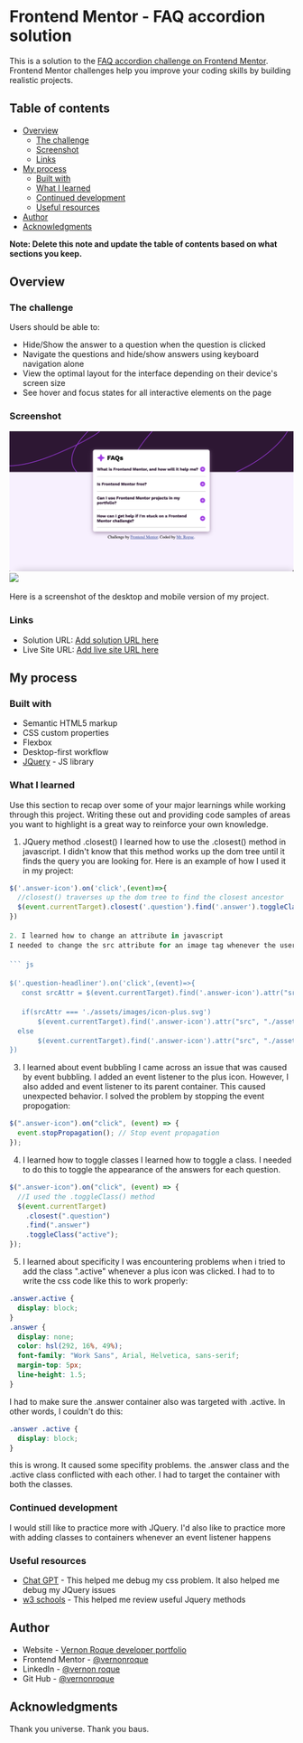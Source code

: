 # Frontend Mentor - FAQ accordion solution

This is a solution to the [FAQ accordion challenge on Frontend Mentor](https://www.frontendmentor.io/challenges/faq-accordion-wyfFdeBwBz). Frontend Mentor challenges help you improve your coding skills by building realistic projects.

## Table of contents

- [Overview](#overview)
  - [The challenge](#the-challenge)
  - [Screenshot](#screenshot)
  - [Links](#links)
- [My process](#my-process)
  - [Built with](#built-with)
  - [What I learned](#what-i-learned)
  - [Continued development](#continued-development)
  - [Useful resources](#useful-resources)
- [Author](#author)
- [Acknowledgments](#acknowledgments)

**Note: Delete this note and update the table of contents based on what sections you keep.**

## Overview

### The challenge

Users should be able to:

- Hide/Show the answer to a question when the question is clicked
- Navigate the questions and hide/show answers using keyboard navigation alone
- View the optimal layout for the interface depending on their device's screen size
- See hover and focus states for all interactive elements on the page

### Screenshot

![](./desktop-faq-accordion.png)
![](./mobile-faq-accordion.png.jpg)

Here is a screenshot of the desktop and mobile version of my project.

### Links

- Solution URL: [Add solution URL here](https://github.com/vernonroque/faq-accordion.git)
- Live Site URL: [Add live site URL here](https://faq-accordion-project-rogue.netlify.app/)

## My process

### Built with

- Semantic HTML5 markup
- CSS custom properties
- Flexbox
- Desktop-first workflow
- [JQuery](https://jquery.com/) - JS library

### What I learned

Use this section to recap over some of your major learnings while working through this project. Writing these out and providing code samples of areas you want to highlight is a great way to reinforce your own knowledge.

1. JQuery method .closest()
   I learned how to use the .closest() method in javascript. I didn't know that this
   method works up the dom tree until it finds the query you are looking for. Here is an example of how I used it in my project:

````js
$('.answer-icon').on('click',(event)=>{
  //closest() traverses up the dom tree to find the closest ancestor
  $(event.currentTarget).closest('.question').find('.answer').toggleClass('active');
})

2. I learned how to change an attribute in javascript
I needed to change the src attribute for an image tag whenever the user clicked on the plus icon. Here is how I did it:

``` js

$('.question-headliner').on('click',(event)=>{
   const srcAttr = $(event.currentTarget).find('.answer-icon').attr("src");

   if(srcAttr === './assets/images/icon-plus.svg')
       $(event.currentTarget).find('.answer-icon').attr("src", "./assets/images/icon-minus.svg");
  else
       $(event.currentTarget).find('.answer-icon').attr("src", "./assets/images/icon-plus.svg");
})

````

3. I learned about event bubbling
   I came across an issue that was caused by event bubbling. I added an event listener to the plus icon. However, I also added and event listener to its parent container. This caused unexpected behavior. I solved the problem by stopping the event propogation:

```js
$(".answer-icon").on("click", (event) => {
  event.stopPropagation(); // Stop event propagation
});
```

4. I learned how to toggle classes
   I learned how to toggle a class. I needed to do this to toggle the appearance of the answers for each question.

```js
$(".answer-icon").on("click", (event) => {
  //I used the .toggleClass() method
  $(event.currentTarget)
    .closest(".question")
    .find(".answer")
    .toggleClass("active");
});
```

5. I learned about specificity
   I was encountering problems when i tried to add the class ".active" whenever a plus icon was clicked. I had to to write the css code like this to work properly:

```css
.answer.active {
  display: block;
}
.answer {
  display: none;
  color: hsl(292, 16%, 49%);
  font-family: "Work Sans", Arial, Helvetica, sans-serif;
  margin-top: 5px;
  line-height: 1.5;
}
```

I had to make sure the .answer container also was targeted with .active. In other words, I couldn't do this:

```css
.answer .active {
  display: block;
}
```

this is wrong. It caused some specifity problems. the .answer class and the .active class conflicted with each other. I had to target the container with both the classes.

### Continued development

I would still like to practice more with JQuery. I'd also like to practice more with adding classes to containers whenever an event listener happens

### Useful resources

- [Chat GPT](https://chat.openai.com/) - This helped me debug my css problem. It also helped me debug my JQuery issues
- [w3 schools](https://www.w3schools.com/jquery/default.asp) - This helped me review useful Jquery methods

## Author

- Website - [Vernon Roque developer portfolio](https://developer-portfolio-8cc0c.web.app/)
- Frontend Mentor - [@vernonroque](https://www.frontendmentor.io/profile/yourusername)
- LinkedIn - [@vernon roque](https://www.linkedin.com/in/vernon-roque-84724235/)
- Git Hub - [@vernonroque](https://github.com/vernonroque)

## Acknowledgments

Thank you universe. Thank you baus.
